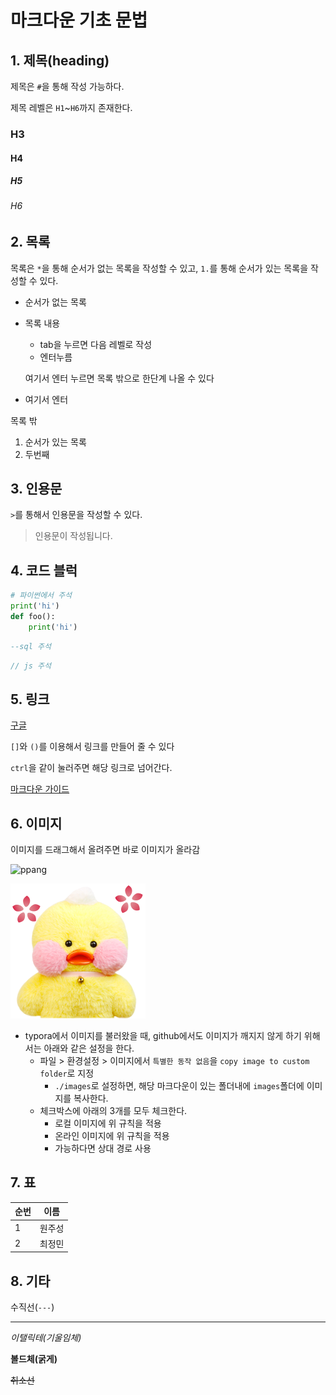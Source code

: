 # 마크다운 기초 문법

## 1. 제목(heading)

제목은 `#`을 통해 작성 가능하다.

제목 레벨은 `H1`~`H6`까지 존재한다.

### H3

#### H4

##### H5

###### H6

## 2. 목록

목록은 `*`을 통해 순서가 없는 목록을 작성할 수 있고, `1.`를 통해 순서가 있는 목록을 작성할 수 있다.

* 순서가 없는 목록

* 목록 내용

  * tab을 누르면 다음 레벨로 작성
  * 엔터누름

  여기서 엔터 누르면 목록 밖으로 한단계 나올 수 있다

* 여기서 엔터

목록 밖

1. 순서가 있는 목록
2. 두번째

## 3. 인용문

`>`를 통해서 인용문을 작성할 수 있다. 

> 인용문이 작성됩니다.

## 4. 코드 블럭

```python
# 파이썬에서 주석
print('hi')
def foo():
    print('hi')
```

```sql
--sql 주석
```

```javascript
// js 주석
```

## 5. 링크

[구글](https://google.com)

`[]`와 `()`를 이용해서 링크를 만들어 줄 수 있다

`ctrl`을 같이 눌러주면 해당 링크로 넘어간다. 

[마크다운 가이드](https://guides.github.com/features/mastering-markdown/)

## 6. 이미지

이미지를 드래그해서 올려주면 바로 이미지가 올라감

![ppang](C:\Users\student\Desktop\ppang.png)



![ppang](images/ppang.png)

* typora에서 이미지를 불러왔을 때, github에서도 이미지가 깨지지 않게 하기 위해서는 아래와 같은 설정을 한다.
  * 파일 > 환경설정 > 이미지에서  `특별한 동작 없음`을 `copy image to custom folder`로 지정
    * `./images`로 설정하면, 해당 마크다운이 있는 폴더내에 `images`폴더에 이미지를 복사한다.
  * 체크박스에 아래의 3개를 모두 체크한다.
    * 로컬 이미지에 위 규칙을 적용
    * 온라인 이미지에 위 규칙을 적용
    * 가능하다면 상대 경로 사용

## 7. 표

| 순번 | 이름   |
| ---- | ------ |
| 1    | 원주성 |
| 2    | 최정민 |

## 8. 기타

수직선(`---`)

---

*이탤릭테(기울임체)*

**볼드체(굵게)**

~~취소선~~

